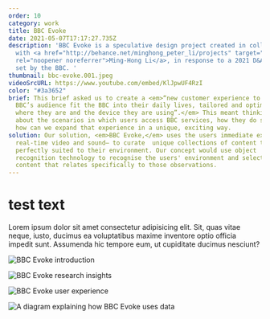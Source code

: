 ```yaml
---
order: 10
category: work
title: BBC Evoke
date: 2021-05-07T17:17:27.735Z
description: 'BBC Evoke is a speculative design project created in collaboration
  with <a href="http://behance.net/minghong_peter_li/projects" target="_blank"
  rel="noopener noreferrer">Ming-Hong Li</a>, in response to a 2021 D&AD brief
  set by the BBC. '
thumbnail: bbc-evoke.001.jpeg
videoSrcURL: https://www.youtube.com/embed/KlJpwUF4RzI
color: "#3a3652"
brief: This brief asked us to create a <em>“new customer experience to help the
  BBC’s audience fit the BBC into their daily lives, tailored and optimised to
  where they are and the device they are using”.</em> This meant thinking deeply
  about the scenarios in which users access BBC services, how they do so, and
  how can we expand that experience in a unique, exciting way.
solution: Our solution, <em>BBC Evoke,</em> uses the users immediate experience —via
  real-time video and sound— to curate  unique collections of content that are
  perfectly suited to their environment. Our concept would use object
  recognition technology to recognise the users' environment and select BBC
  content that relates specifically to those observations.
---
```


# test text

Lorem ipsum dolor sit amet consectetur adipisicing elit. Sit, quas vitae neque, iusto, ducimus ea voluptatibus maxime inventore optio officia impedit sunt. Assumenda hic tempore eum, ut cupiditate ducimus nesciunt?


![BBC Evoke introduction](/media/bbc-evoke.002.jpeg "BBC Evoke introduction")

![BBC Evoke research insights](/media/bbc-evoke.003.jpeg "BBC Evoke research insights")

![BBC Evoke user experience](/media/bbc-evoke.004.jpeg "BBC Evoke user experience")

![A diagram explaining how BBC Evoke uses data](/media/bbc-evoke.005.jpeg "A diagram explaining how BBC Evoke uses data")
